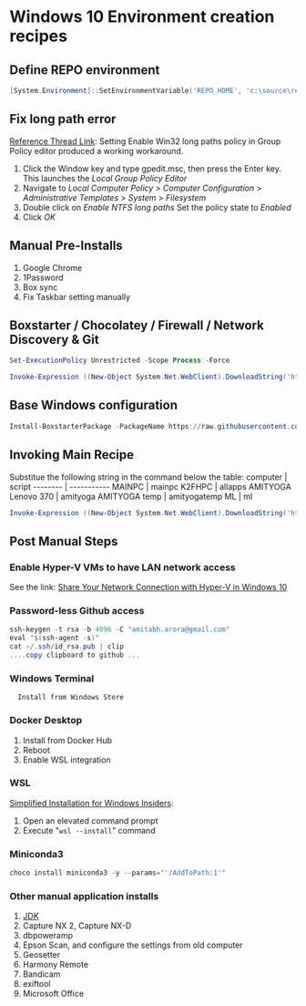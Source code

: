 # Windows 10 Environment creation recipes

## Define REPO environment
```powershell
[System.Environment]::SetEnvironmentVariable('REPO_HOME', 'c:\source\repos', [System.EnvironmentVariableTarget]::User)
```

## Fix long path error
[Reference Thread Link](https://github.com/Microsoft/dotnet/issues/234#issuecomment-849373175):
Setting Enable Win32 long paths policy in Group Policy editor produced a working workaround.

1. Click the Window key and type gpedit.msc, then press the Enter key. This launches the _Local Group Policy Editor_
2. Navigate to _Local Computer Policy_ > _Computer Configuration_ > _Administrative Templates_ > _System_ > _Filesystem_
3. Double click on _Enable NTFS long paths_
Set the policy state to _Enabled_
4. Click _OK_
## Manual Pre-Installs
1. Google Chrome
2. 1Password
3. Box sync
4. Fix Taskbar setting manually

## Boxstarter / Chocolatey / Firewall / Network Discovery & Git
```powershell
Set-ExecutionPolicy Unrestricted -Scope Process -Force
```
```powershell
Invoke-Expression ((New-Object System.Net.WebClient).DownloadString('https://raw.githubusercontent.com/aamitabhinfra/psmodules/master/scripts/windows10-infra/tasks/bootstrap.ps1'))
```

## Base Windows configuration
```powershell
Install-BoxstarterPackage -PackageName https://raw.githubusercontent.com/aamitabhinfra/psmodules/master/scripts/windows10-infra/tasks/base.ps1
```

## Invoking Main Recipe
Substitue the following string in the command below the table:
   computer             | script
   --------             | -----------
   MAINPC               | mainpc
   K2FHPC               | allapps
   AMITYOGA Lenovo 370  | amityoga
   AMITYOGA temp        | amityogatemp
   ML                   | ml

   ```powershell
   Invoke-Expression ((New-Object System.Net.WebClient).DownloadString('https://raw.githubusercontent.com/aamitabhinfra/psmodules/master/scripts/windows10-infra/recipes/recipe-{script}.ps1'))
   ```

## Post Manual Steps

   ### Enable Hyper-V VMs to have LAN network access
   See the link: [Share Your Network Connection with Hyper-V in Windows 10](https://www.groovypost.com/howto/share-an-ethernet-or-wireless-network-connection-with-hyper-v-in-windows-10/)
   ### Password-less Github access
   ```powershell
   ssh-keygen -t rsa -b 4096 -C "amitabh.arora@gmail.com"
   eval "$(ssh-agent -s)"
   cat ~/.ssh/id_rsa.pub | clip
   ....copy clipboard to github ...
   ```
   
   ### Windows Terminal
      Install from Windows Store

   ### Docker Desktop
   1. Install from Docker Hub
   2. Reboot
   3. Enable WSL integration
   
   ### WSL
   [Simplified Installation for Windows Insiders](https://docs.microsoft.com/en-us/windows/wsl/install-win10#simplified-installation-for-windows-insiders):
   1. Open an elevated command prompt
   2. Execute "```wsl --install```" command

   ### Miniconda3
   ``` powershell
   choco install miniconda3 -y --params="'/AddToPath:1'"
   ```

   ### Other manual application installs
   1. [JDK](https://www.oracle.com/java/technologies/downloads/)
   2. Capture NX 2, Capture NX-D
   3. dbpoweramp
   4. Epson Scan, and configure the settings from old computer
   5. Geosetter
   6. Harmony Remote
   7. Bandicam
   8. exiftool
   9. Microsoft Office
